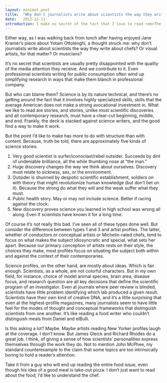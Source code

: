 ```yaml
---
layout: minimal_post
title:  "Why don't journalists write about scientists the way they write about chefs?"
date:   2012-12-11 
introduction: I make no secret of the fact that I love to read <em>The New Yorker</em>. Truth be told, I’ve probably read more than 95% of the long features published in the last seven years. And of those many, many pieces, my favorite category is the profile. Maybe because I’m fixated on high-achievers and the rarefied air in which they seem to live. (The academic’s version of tabloid-reading? Bernard-Henri Lévy as Lindsay Lohan?) Maybe just because humans are the most intensely human primates on the globe, and we love nothing better than gossip.
---
```


Either way, as I was walking back from lunch after having enjoyed Jane Kramer’s piece about Yotam Ottolenghi, a thought struck me: why don’t journalists write about scientists the way they write about chefs? Or visual artists, for that matter? Or musicians?

It’s no secret that scientists are usually pretty disappointed with the quality of the media attention they receive. And we contribute to it. Even professional scientists writing for public consumption often wind up simplifying research in ways that make them blanch in professional company.

But who can blame them? Science is by its nature technical, and there’s no getting around the fact that it involves highly specialized skills, skills that the average American does not make a strong avocational investment in. What we like to read are stories, and stories, unlike most scientific discoveries and all contemporary research, must have a clear-cut beginning, middle, and end. Frankly, the deck is stacked against science writers, and the good find a way to make it work.

But the point I’d like to make has more to do with structure than with content. Because, truth be told, there are approximately five kinds of science stories:

1. Very good scientist is surfer/iconoclast/rebel outsider. Succeeds by dint of undeniable brilliance, all the while thumbing nose at “the man.”
1. Huge discovery changes the way we think about ourselves. Discovery must relate to sickness, sex, or the environment.
1. Outsider is shunned by despotic scientific establishment, soldiers on with theory that might revolutionize human knowledge (but don’t bet on it). Because the strong do what they will and the weak suffer what they must.
1. Public health story. May or may not include science. Better if racing against the clock.
1. New discovery proves science you learned in high school was wrong all along. Even if scientists have known it for a long time.

Of course it’s not really this bad. I’ve seen all of these types done well. But consider the difference between types 1 and 3 and artist profiles. The latter, whether of conductors or conceptual artists or Michelin-rated chefs, tend to focus on what makes the subject idiosyncratic and special, what sets her apart. Because our primary conception of artists rests on their style, the choices they make, most profiles focus on situating the subject both within and against the context of their contemporaries.

Science profiles, on the other hand, are mostly about ideas. Which is fair enough. Scientists, as a whole, are not colorful characters. But in my own field, for instance, choice of model animal species, brain area, disease focus, and research question are all key decisions that define the scientific program of an investigator. Even at journals where peer review is blinded, scientists have little problem identifying which lab produced a given result. Scientists have their own kind of creative DNA, and it’s a little surprising that even at the highest-profile magazines, many journalists seem to have little feel for the modes of thought and conceptual frameworks that distinguish scientists from one another. It’s like reading a food writer who couldn’t distinguish meals from Daniel and elBulli.

Is this asking a lot? Maybe. Maybe artists reading New Yorker profiles laugh at the coverage. I don’t know. But James Gleick and Richard Rhodes do a great job, I think, of giving a sense of how scientists’ personalities express themselves through the work they do. Not to mention John McPhee, my standard counterexample to the claim that some topics are too intrinsically boring to hold a reader’s attention.

Take it from a guy who will end up reading the entire food issue, even though his idea of a good meal is take-out pizza: I don’t just want to read about the food; I’d like to understand the chef.
